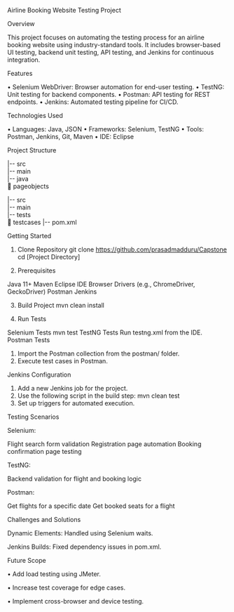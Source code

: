 Airline Booking Website Testing Project

Overview

This project focuses on automating the testing process for an airline booking website using industry-standard tools. It includes browser-based UI testing, backend unit testing, API testing, and Jenkins for continuous integration.


Features

•	Selenium WebDriver: Browser automation for end-user testing.
•	TestNG: Unit testing for backend components.
•	Postman: API testing for REST endpoints.
•	Jenkins: Automated testing pipeline for CI/CD.



Technologies Used

•	Languages: Java, JSON
•	Frameworks: Selenium, TestNG
•	Tools: Postman, Jenkins, Git, Maven
•	IDE: Eclipse






Project Structure

|-- src  
         |-- main  
                   |-- java  
	pageobjects  

|-- src  
         |-- main  
               |-- tests  
	testcases
|-- pom.xml  


Getting Started

1. Clone Repository
git clone https://github.com/prasadmadduru/Capstone
cd [Project Directory]

2. Prerequisites

Java 11+
Maven
Eclipse IDE
Browser Drivers (e.g., ChromeDriver, GeckoDriver)
Postman
Jenkins


3. Build Project
mvn clean install

4. Run Tests

Selenium Tests
mvn test
TestNG Tests
Run testng.xml from the IDE.
Postman Tests

1. Import the Postman collection from the postman/ folder.
2. Execute test cases in Postman.





Jenkins Configuration

1. Add a new Jenkins job for the project.
2. Use the following script in the build step:
mvn clean test
3. Set up triggers for automated execution.


Testing Scenarios

Selenium:

Flight search form validation
Registration page automation
Booking confirmation page testing


TestNG:

Backend validation for flight and booking logic


Postman:

Get flights for a specific date
Get booked seats for a flight


Challenges and Solutions

Dynamic Elements: Handled using Selenium waits.

Jenkins Builds: Fixed dependency issues in pom.xml.



Future Scope

•	Add load testing using JMeter.

•	Increase test coverage for edge cases.

•	Implement cross-browser and device testing.



